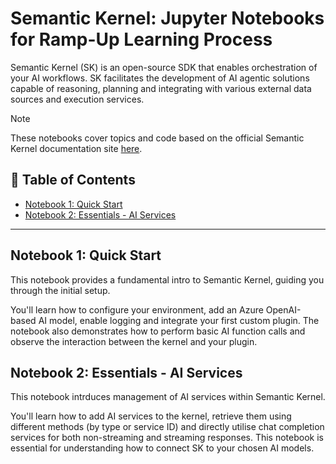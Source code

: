 # Semantic Kernel: Jupyter Notebooks for Ramp-Up Learning Process

Semantic Kernel (SK) is an open-source SDK that enables orchestration of your AI workflows. SK facilitates the development of AI agentic solutions capable of reasoning, planning and integrating with various external data sources and execution services.

> [!Note]
> These notebooks cover topics and code based on the official Semantic Kernel documentation site [here](https://learn.microsoft.com/en-us/semantic-kernel/overview/).

## 📑 Table of Contents
- [Notebook 1: Quick Start](#notebook-1-quick-start)
- [Notebook 2: Essentials - AI Services](#notebook-2-essentials---ai-services)

---
## Notebook 1: Quick Start
This notebook provides a fundamental intro to Semantic Kernel, guiding you through the initial setup.

You'll learn how to configure your environment, add an Azure OpenAI-based AI model, enable logging and integrate your first custom plugin. The notebook also demonstrates how to perform basic AI function calls and observe the interaction between the kernel and your plugin.

## Notebook 2: Essentials - AI Services
This notebook intrduces management of AI services within Semantic Kernel.

You'll learn how to add AI services to the kernel, retrieve them using different methods (by type or service ID) and directly utilise chat completion services for both non-streaming and streaming responses. This notebook is essential for understanding how to connect SK to your chosen AI models.

